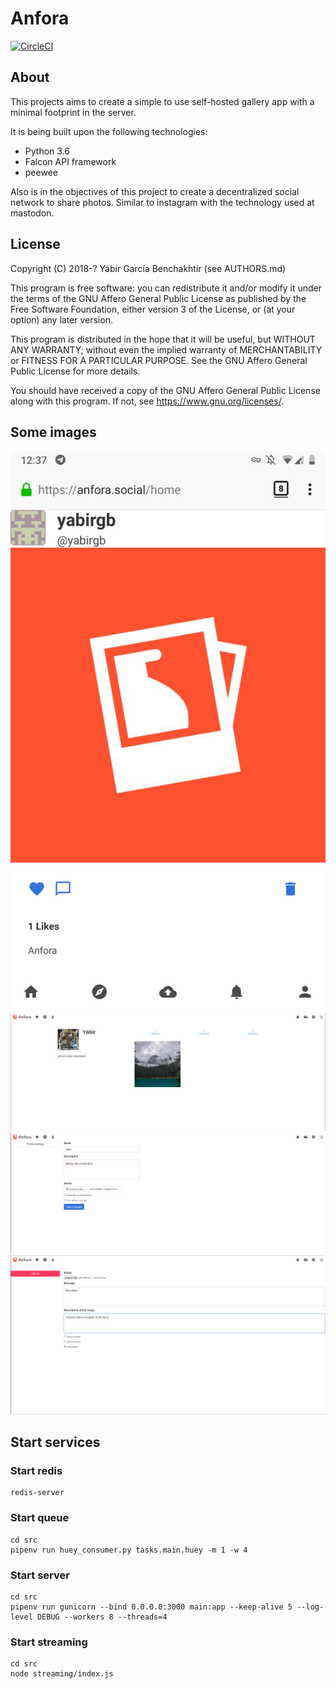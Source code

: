 # Anfora

[![CircleCI](https://circleci.com/gh/anforaProject/anfora.svg?style=svg)](https://circleci.com/gh/anforaProject/anfora)

## About

This projects aims to create a simple to use self-hosted gallery app
with a minimal footprint in the server.

It is being built upon the following technologies:

* Python 3.6
* Falcon API framework
* peewee

Also is in the objectives of this project to create a decentralized social
network to share photos. Similar to instagram with the technology used at mastodon.

## License

Copyright (C) 2018-? Yábir García Benchakhtir (see AUTHORS.md)

This program is free software: you can redistribute it and/or modify it under the terms of the GNU Affero General Public License as published by the Free Software Foundation, either version 3 of the License, or (at your option) any later version.

This program is distributed in the hope that it will be useful, but WITHOUT ANY WARRANTY; without even the implied warranty of MERCHANTABILITY or FITNESS FOR A PARTICULAR PURPOSE. See the GNU Affero General Public License for more details.

You should have received a copy of the GNU Affero General Public License along with this program. If not, see https://www.gnu.org/licenses/.


## Some images

![MobileView](/images/mobile.png)
![ProfileView](/images/profile_view.png)
![Profile settings](/images/profile.png)
![Upload](/images/upload.png)

## Start services

### Start redis

    redis-server

### Start queue
    
    cd src
    pipenv run huey_consumer.py tasks.main.huey -m 1 -w 4

### Start server

    cd src
    pipenv run gunicorn --bind 0.0.0.0:3000 main:app --keep-alive 5 --log-level DEBUG --workers 8 --threads=4

### Start streaming

    cd src
    node streaming/index.js

